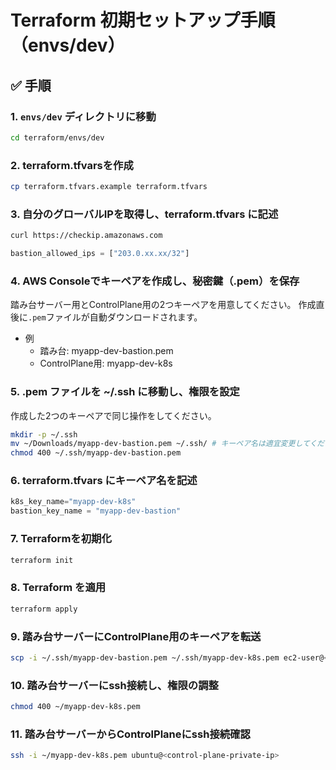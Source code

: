 # Terraform 初期セットアップ手順（envs/dev）

## ✅ 手順

### 1. `envs/dev` ディレクトリに移動

```bash
cd terraform/envs/dev
```
### 2. terraform.tfvarsを作成
```bash
cp terraform.tfvars.example terraform.tfvars
```

### 3. 自分のグローバルIPを取得し、terraform.tfvars に記述
```bash
curl https://checkip.amazonaws.com
```

```tfvars
bastion_allowed_ips = ["203.0.xx.xx/32"]
```

### 4. AWS Consoleでキーペアを作成し、秘密鍵（.pem）を保存
踏み台サーバー用とControlPlane用の2つキーペアを用意してください。
作成直後に`.pem`ファイルが自動ダウンロードされます。
- 例
  - 踏み台: myapp-dev-bastion.pem
  - ControlPlane用: myapp-dev-k8s

### 5. .pem ファイルを ~/.ssh に移動し、権限を設定
作成した2つのキーペアで同じ操作をしてください。
```bash
mkdir -p ~/.ssh
mv ~/Downloads/myapp-dev-bastion.pem ~/.ssh/ # キーペア名は適宜変更してください
chmod 400 ~/.ssh/myapp-dev-bastion.pem
```

### 6. terraform.tfvars にキーペア名を記述
```tfvars
k8s_key_name="myapp-dev-k8s"
bastion_key_name = "myapp-dev-bastion"
```

### 7. Terraformを初期化
```bash
terraform init
```

### 8. Terraform を適用
```bash
terraform apply
```

### 9. 踏み台サーバーにControlPlane用のキーペアを転送
```bash
scp -i ~/.ssh/myapp-dev-bastion.pem ~/.ssh/myapp-dev-k8s.pem ec2-user@<bastion-public-ip>:~/
```

### 10. 踏み台サーバーにssh接続し、権限の調整
```bash
chmod 400 ~/myapp-dev-k8s.pem
```

### 11. 踏み台サーバーからControlPlaneにssh接続確認
```bash
ssh -i ~/myapp-dev-k8s.pem ubuntu@<control-plane-private-ip>
```